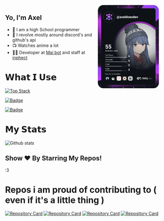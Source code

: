 
<div align="left">
<a href="https://app.daily.dev/axeldoesdev">
  <img width=200" align="right" src="https://github.com/kakarot-dev/kakarot-dev/blob/main/devcard.svg" alt="Axel's Dev Card"/>
  </a>
</div>


## Yo, I'm Axel
- 🏫 I am a high School programmer
- 🚀 I revolve mostly around discord's and github's api 
- 📺 Watches anime a lot
- 👩‍💻 Developer at [Mai bot](https://github.com/mai-bot) and staff at [inphect](https://inphect.gg)


# 𝗪𝗵𝗮𝘁 𝗜 𝗨𝘀𝗲
[![Top Stack](https://widget.realdeveloper.pro/api/top?stack=Typescript,Rust,Javascript,Go)](https://github.com/kakarot-dev)

[![Badge](https://widget.realdeveloper.pro/api/badge?title=Libraries&badges=Discordoo,Prisma,sea-orm,Actix,Aokio,Shoukaku)](https://github.com/kakarot-dev)

[![Badge](https://widget.realdeveloper.pro/api/badge?title=Datbases%20and%20devops&badges=Cockroachdb,Mariadb,Github,Mysql,Mogodb)](https://github.com/kakarot-dev)


# 𝗠𝘆 𝗦𝘁𝗮𝘁𝘀

![Github stats](https://github-readme-stats.vercel.app/api?username=kakarot-dev&show_icons=true&hide_border=true&theme=dark)

## Show ❤️ By Starring My Repos!
:3

# Repos i am proud of contributing to ( even if it's a little thing )

[![Repository Card](https://widget.realdeveloper.pro/api/card?user=maisans-maid&repo=mai)](https://github.com/maisans-maid/Mai)
[![Repository Card](https://widget.realdeveloper.pro/api/card?user=discordoo&repo=discordoo)](https://github.com/discordoo/discordoo)
[![Repository Card](https://widget.realdeveloper.pro/api/card?user=Deivu&repo=shoukaku)](https://github.com/Deivu/Shoukaku)
[![Repository Card](https://widget.realdeveloper.pro/api/card?user=JSH32&repo=backpack)](https://github.com/JSH32/Backpack)
